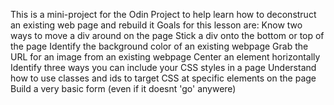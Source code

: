 This is a mini-project for the Odin Project to help learn how to deconstruct an existing web page and rebuild it
Goals for this lesson are:
    Know two ways to move a div around on the page
    Stick a div onto the bottom or top of the page
    Identify the background color of an existing webpage
    Grab the URL for an image from an existing webpage
    Center an element horizontally
    Identify three ways you can include your CSS styles in a page
    Understand how to use classes and ids to target CSS at specific elements on the page
    Build a very basic form (even if it doesnt 'go' anywere)
